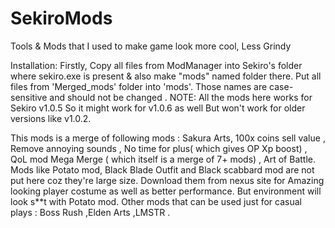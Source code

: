 # SekiroMods
Tools &amp; Mods that I used to make game look more cool, Less Grindy 

Installation: Firstly, Copy all files from ModManager into Sekiro's folder where sekiro.exe is present & also make "mods" named folder there.
Put all files from 'Merged_mods' folder into 'mods'. Those names are case-sensitive and should not be changed .
NOTE: All the mods here works for Sekiro v1.0.5 So it might work for v1.0.6 as well But won't work for older versions like v1.0.2.

This mods is a merge of following mods : 
Sakura Arts, 100x coins sell value , Remove annoying sounds , No time for plus( which gives OP Xp boost) , QoL mod Mega Merge ( which itself is a merge of 7+ mods) , Art of Battle.
Mods like Potato mod, Black Blade Outfit and Black scabbard mod are not put here coz they're large size. Download them 
from nexus site for Amazing looking player costume as well as better performance. But environment will look s**t with Potato mod. 
Other mods that can be used just for casual plays : Boss Rush ,Elden Arts ,LMSTR . 
